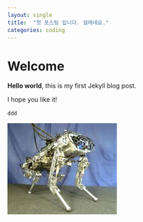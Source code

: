 ```yaml
---
layout: single
title:  "첫 포스팅 입니다. 설레네요."
categories: coding
---
```


# Welcome

**Hello world**, this is my first Jekyll blog post.

I hope you like it!

```python
ddd
```

![download](../images/2024-10-08-first/download.jpeg)
